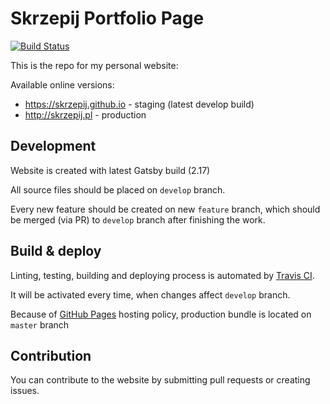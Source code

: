# Skrzepij Portfolio Page

[![Build Status](https://travis-ci.org/skrzepij/skrzepij.github.io.svg?branch=develop)](https://travis-ci.org/skrzepij/skrzepij.github.io)

This is the repo for my personal website: 

Available online versions:
- https://skrzepij.github.io - staging (latest develop build)
- http://skrzepij.pl - production

## Development

Website is created with latest Gatsby build (2.17)

All source files should be placed on `develop` branch.

Every new feature should be created on new `feature` branch,
which should be merged (via PR) to `develop` branch after finishing the work.

## Build & deploy

Linting, testing, building and deploying process is automated by [Travis CI](https://travis-ci.org/).

It will be activated every time, when changes affect `develop` branch.

Because of [GitHub Pages](https://pages.github.com/) hosting policy, production bundle is located on `master` branch

## Contribution

You can contribute to the website by submitting pull requests or creating issues.
